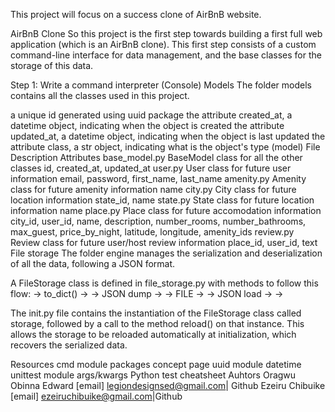 This project will focus on a success clone of AirBnB website.

AirBnB Clone So this project is the first step towards building a first full web application (which is an AirBnB clone). This first step consists of a custom command-line interface for data management, and the base classes for the storage of this data.

Step 1: Write a command interpreter (Console) Models The folder models contains all the classes used in this project.

a unique id generated using uuid package the attribute created_at, a datetime object, indicating when the object is created the attribute updated_at, a datetime object, indicating when the object is last updated the attribute class, a str object, indicating what is the object's type (model) File Description Attributes base_model.py BaseModel class for all the other classes id, created_at, updated_at user.py User class for future user information email, password, first_name, last_name amenity.py Amenity class for future amenity information name city.py City class for future location information state_id, name state.py State class for future location information name place.py Place class for future accomodation information city_id, user_id, name, description, number_rooms, number_bathrooms, max_guest, price_by_night, latitude, longitude, amenity_ids review.py Review class for future user/host review information place_id, user_id, text File storage The folder engine manages the serialization and deserialization of all the data, following a JSON format.

A FileStorage class is defined in file_storage.py with methods to follow this flow: -> to_dict() -> -> JSON dump -> -> FILE -> -> JSON load -> ->

The init.py file contains the instantiation of the FileStorage class called storage, followed by a call to the method reload() on that instance. This allows the storage to be reloaded automatically at initialization, which recovers the serialized data.

Resources cmd module packages concept page uuid module datetime unittest module args/kwargs Python test cheatsheet Auhtors Oragwu Obinna Edward [email] legiondesignsed@gmail.com| Github Ezeiru Chibuike [email] ezeiruchibuike@gmail.com|Github
